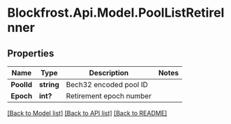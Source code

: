 # Blockfrost.Api.Model.PoolListRetireInner
## Properties

Name | Type | Description | Notes
------------ | ------------- | ------------- | -------------
**PoolId** | **string** | Bech32 encoded pool ID | 
**Epoch** | **int?** | Retirement epoch number | 

[[Back to Model list]](../README.md#documentation-for-models) [[Back to API list]](../README.md#documentation-for-api-endpoints) [[Back to README]](../README.md)

